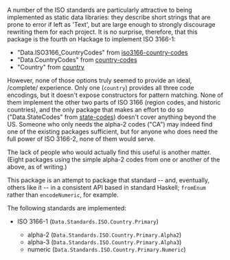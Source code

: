 A number of the ISO standards are particularly attractive to being implemented
as static data libraries: they describe short strings that are prone to error
if left as 'Text', but are large enough to strongly discourage rewriting them
for each project.  It is no surprise, therefore, that this package is the
fourth on Hackage to implement ISO 3166-1:

* "Data.ISO3166\_CountryCodes" from
  [iso3166-country-codes](https://hackage.haskell.org/package/iso3166-country-codes)
* "Data.CountryCodes" from
  [country-codes](https://hackage.haskell.org/package/country-codes)
* "Country" from [country](https://hackage.haskell.org/package/country)

However, none of those options truly seemed to provide an ideal, /complete/
experience.  Only one (`country`) provides all three code encodings, but it
doesn't expose constructors for pattern matching.  None of them implement the
other two parts of ISO 3166 (region codes, and historic countries), and the
only package that makes an effort to do so ("Data.StateCodes" from
[state-codes](https://hackage.haskell.org/package/state-codes)) doesn't cover
anything beyond the US.  Someone who only needs the alpha-2 codes ("CA") may
indeed find one of the existing packages sufficient, but for anyone who does
need the full power of ISO 3166-2, none of them would serve.

The lack of people who would actually find this useful is another matter.
(Eight packages using the simple alpha-2 codes from one or another of the
above, as of writing.)

This package is an attempt to package that standard -- and, eventually, others
like it -- in a consistent API based in standard Haskell; `fromEnum` rather
than `encodeNumeric`, for example.

The following standards are implemented:

* ISO 3166-1 (`Data.Standards.ISO.Country.Primary`)

    * alpha-2 (`Data.Standards.ISO.Country.Primary.Alpha2`)
    * alpha-3 (`Data.Standards.ISO.Country.Primary.Alpha3`)
    * numeric (`Data.Standards.ISO.Country.Primary.Numeric`)
